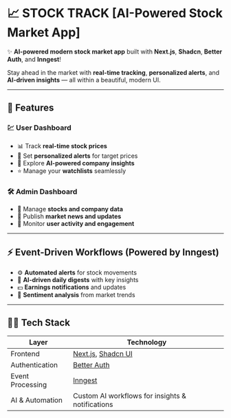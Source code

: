 # 📈 STOCK TRACK [AI-Powered Stock Market App]

✨ **AI-powered modern stock market app** built with **Next.js**, **Shadcn**, **Better Auth**, and **Inngest**!

Stay ahead in the market with **real-time tracking**, **personalized alerts**, and **AI-driven insights** — all within a beautiful, modern UI.

---

## 🚀 Features

### 💹 User Dashboard
- 📊 Track **real-time stock prices**  
- 🔔 Set **personalized alerts** for target prices  
- 🧠 Explore **AI-powered company insights**  
- ⭐ Manage your **watchlists** seamlessly  

### 🛠️ Admin Dashboard
- 🧾 Manage **stocks and company data**  
- 📰 Publish **market news and updates**  
- 👥 Monitor **user activity and engagement**  

---

## ⚡ Event-Driven Workflows (Powered by Inngest)
- ⚙️ **Automated alerts** for stock movements  
- 🧭 **AI-driven daily digests** with key insights  
- 💵 **Earnings notifications** and updates  
- 💬 **Sentiment analysis** from market trends  

---

## 🧑‍💻 Tech Stack

| Layer | Technology |
|-------|-------------|
| Frontend | [Next.js](https://nextjs.org/), [Shadcn UI](https://ui.shadcn.com/) |
| Authentication | [Better Auth](https://better-auth.com/) |
| Event Processing | [Inngest](https://www.inngest.com/) |
| AI & Automation | Custom AI workflows for insights & notifications |
